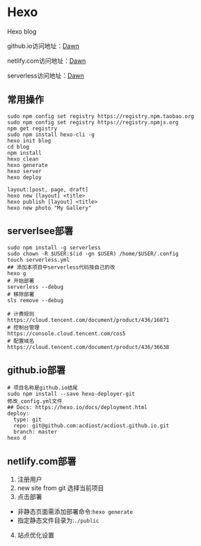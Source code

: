 # Hexo
Hexo blog

github.io访问地址：[Dawn](https://acdiost.github.io)

netlify.com访问地址：[Dawn](https://acdiost.netlify.com)

serverless访问地址：[Dawn](http://my-bucket-1300491156.cos-website.ap-guangzhou.myqcloud.com/)

## 常用操作
```
sudo npm config set registry https://registry.npm.taobao.org
sudo npm config set registry https://registry.npmjs.org
npm get registry
sudo npm install hexo-cli -g
hexo init blog
cd blog
npm install
hexo clean
hexo generate
hexo server
hexo deploy

layout:[post, page, draft]
hexo new [layout] <title>
hexo publish [layout] <title>
hexo new photo "My Gallery"
```

## serverlsee部署
```
sudo npm install -g serverless
sudo chown -R $USER:$(id -gn $USER) /home/$USER/.config 
touch serverless.yml
## 添加本项目中serverless代码按自己的改
hexo g
# 开始部署
serverless --debug
# 移除部署
sls remove --debug

# 计费规则
https://cloud.tencent.com/document/product/436/16871
# 控制台管理
https://console.cloud.tencent.com/cos5
# 配置域名
https://cloud.tencent.com/document/product/436/36638
```

## github.io部署
```
# 项目名称是github.io结尾
sudo npm install --save hexo-deployer-git
修改_config.yml文件
## Docs: https://hexo.io/docs/deployment.html
deploy:
  type: git
  repo: git@github.com:acdiost/acdiost.github.io.git
  branch: master
hexo d
```

## netlify.com部署
1. 注册用户
2. new site from git 选择当前项目
3. 点击部署
  - 非静态页面需添加部署命令:`hexo generate`
  - 指定静态文件目录为:`./public`
4. 站点优化设置
